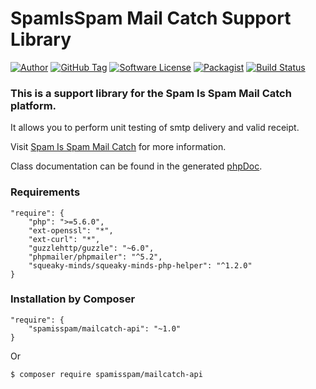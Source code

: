 # SpamIsSpam Mail Catch Support Library

[![Author](https://img.shields.io/badge/author-btafoya@briantafoya.com-blue.svg?style=flat-square)](https://www.briantafoya.com)
[![GitHub Tag](https://img.shields.io/github/tag/spamisspam/mailcatch-api.svg?style=flat-square)](https://github.com/spamisspam/mailcatch-api)
[![Software License](https://img.shields.io/badge/license-MIT-brightgreen.svg?style=flat-square)](LICENSE)
[![Packagist](https://img.shields.io/packagist/dt/spamisspam/mailcatch-api.svg?maxAge=86400&style=flat-square)](https://packagist.org/packages/spamisspam/mailcatch-api)
[![Build Status](https://travis-ci.org/spamisspam/mailcatch-api.svg?branch=master)](https://travis-ci.org/spamisspam/mailcatch-api)

### This is a support library for the Spam Is Spam Mail Catch platform.

It allows you to perform unit testing of smtp delivery and valid receipt.

Visit [Spam Is Spam Mail Catch](http://mailcatch.spamisspam.com) for more information.

Class documentation can be found in the generated [phpDoc](https://spamisspam.github.io/mailcatch-api/index.html).

### Requirements

    "require": {
        "php": ">=5.6.0",
        "ext-openssl": "*",
        "ext-curl": "*",
        "guzzlehttp/guzzle": "~6.0",
        "phpmailer/phpmailer": "^5.2",
        "squeaky-minds/squeaky-minds-php-helper": "^1.2.0"
    }

### Installation by Composer

    "require": {
        "spamisspam/mailcatch-api": "~1.0"
    }

Or

	$ composer require spamisspam/mailcatch-api
